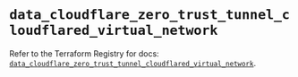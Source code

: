 # `data_cloudflare_zero_trust_tunnel_cloudflared_virtual_network`

Refer to the Terraform Registry for docs: [`data_cloudflare_zero_trust_tunnel_cloudflared_virtual_network`](https://registry.terraform.io/providers/cloudflare/cloudflare/5.7.0/docs/data-sources/zero_trust_tunnel_cloudflared_virtual_network).

